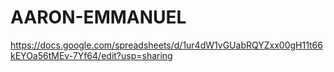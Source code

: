 # AARON-EMMANUEL
https://docs.google.com/spreadsheets/d/1ur4dW1vGUabRQYZxx00gH11t66kEYOa56tMEv-7Yf64/edit?usp=sharing
